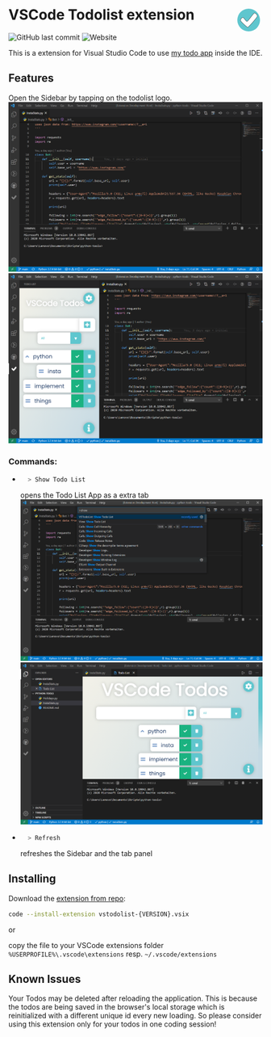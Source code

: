 
# VSCode Todolist extension <img src="https://github.com/tim0-12432/todo-list/blob/main/public/apple-touch-icon.png?raw=true" height="45px" width="45px" style="float: right; border-radius: 50%; margin: 5px" />

![GitHub last commit](https://img.shields.io/github/last-commit/tim0-12432/vstodolist?logo=github&color=green)
![Website](https://img.shields.io/website?down_color=red&down_message=offline&label=webpage&up_color=green&up_message=online&url=https%3A%2F%2Ftim0-12432.github.io%2Ftodo-list)

This is a extension for Visual Studio Code to use [my todo app](https://github.com/tim0-12432/todo-list) inside the IDE.


## Features

Open the Sidebar by tapping on the todolist logo.
![](https://github.com/tim0-12432/vstodolist/blob/master/docs/activity-bar.PNG?raw=true)
![](https://github.com/tim0-12432/vstodolist/blob/master/docs/sidebar.PNG?raw=true)

### Commands:

- ```bash
    > Show Todo List
    ```
    opens the Todo List App as a extra tab
    ![](https://github.com/tim0-12432/vstodolist/blob/master/docs/command.PNG?raw=true)
    ![](https://github.com/tim0-12432/vstodolist/blob/master/docs/panel.PNG?raw=true)
- ```bash
    > Refresh
    ```
    refreshes the Sidebar and the tab panel


## Installing

Download the [extension from repo](https://github.com/tim0-12432/vstodolist/tree/master/versions):

```bash
code --install-extension vstodolist-{VERSION}.vsix
```

or

copy the file to your VSCode extensions folder
`%USERPROFILE%\.vscode\extensions`
resp. `~/.vscode/extensions`


## Known Issues

Your Todos may be deleted after reloading the application.
This is because the todos are being saved in the browser's local storage which is reinitialized with a different unique id every new loading.
So please consider using this extension only for your todos in one coding session!
